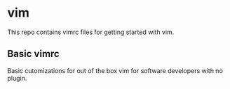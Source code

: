 # vim


This repo contains vimrc files for getting started with vim.

## Basic vimrc

Basic cutomizations for out of the box vim for software developers with no plugin.
